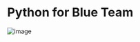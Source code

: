 # Python for Blue Team

![image](https://github.com/user-attachments/assets/e24aded0-668f-4ced-9362-c339444efea3)

